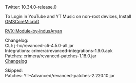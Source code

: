 Twitter: 10.34.0-release.0  

To Login in YouTube and YT Music on non-root devices, Install [GMSCoreMicroG](https://github.com/YT-Advanced/GmsCore/releases)  

[RVX-Module-by-IndusAryan](https://github.com/IndusAryan/RVX-Module)  

Changelog:  
CLI: j-hc/revanced-cli-4.5.0-all.jar  
Integrations: crimera/revanced-integrations-1.9.0.apk  
Patches: crimera/revanced-patches-1.18.0.jar  
[Changelog](https://github.com/crimera/piko/releases/tag/v1.18.0)  

Skipped:  
Patches: YT-Advanced/revanced-patches-2.220.10.jar    
